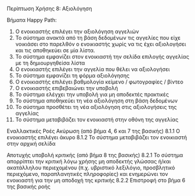 Περίπτωση Χρήσης 8: Αξιολόγηση

Βήματα Happy Path:
1.  Ο ενοικιαστής επιλέγει την αξιολόγηση αγγελιών
2.  Το σύστημα ανακτά από τη βάση δεδομένων τις αγγελίες που είχε νοικιάσει στο παρελθόν ο ενοικιαστής χωρίς να τις έχει αξιολογήσει και τις αποθηκεύει σε μία λίστα.
3.  Το σύστημα εμφανίζει στον ενοικιαστή την σελίδα επιλογής αγγελίας με τη δημιουργηθείσα λίστα
4.  Ο ενοικιαστής επιλέγει την αγγελία που θέλει να αξιολογήσει
5.  Το σύστημα εμφανίζει τη φόρμα αξιολόγησης
6.  Ο ενοικιαστής επιλέγει βαθμολογία κείμενο / φωτογραφίες / βίντεο
7.  Ο ενοικιαστής επιβεβαιώνει την υποβολή
8.  Το σύστημα ελέγχει την υποβολή για μη αποδεκτές πρακτικές
9.  Το σύστημα αποθηκεύει τη νέα αξιολόγηση στη βάση δεδομένων
10. Το σύστημα προσθέτει τη νέα αξιολόγηση στις αξιολογήσεις της αγγελίας
11. Το σύστημα μεταβιβάζει τον ενοικιαστή στην οθόνη της αγγελίας

Εναλλακτικές Ροές
Ακύρωση (από βήμα 4, 6 και 7 της βασικής)
8.1.1 Ο ενοικιαστής επιλέγει άκυρο
8.1.2 Το σύστημα μεταβιβάζει τον ενοικιαστή στην αρχική σελίδα

Αποτυχής υποβολή κριτικής (από βήμα 8 της βασικής)
8.2.1 Το σύστημα απορρίπτει την κριτική λόγω χρήσης μη αποδεκτής γλώσσας ή/και ακατάλληλου περιεχομένου (π.χ. υβριστικό λεξιλόγιο, προσβλητικό περιεχόμενο, παραπλανητικές πληροφορίες) και ενημερώνει τον ενοικιαστή για την μη αποδοχή της κριτικής
8.2.2 Επιστροφή στο βήμα 6 της βασικής ροής
